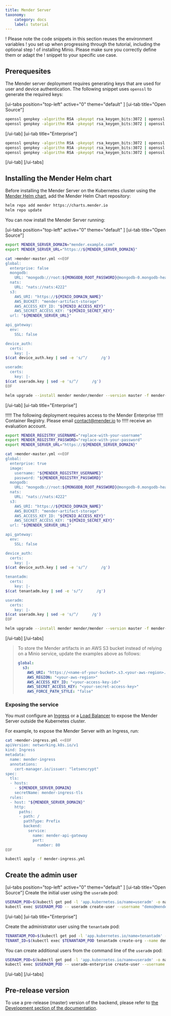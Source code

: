 ```yaml
---
title: Mender Server
taxonomy:
    category: docs
    label: tutorial
---
```


! Please note the code snippets in this section reuses the environment variables
! you set up when progressing through the tutorial, including the optional step
! of installing Minio. Please make sure you correctly define them or adapt the
! snippet to your specific use case.

## Prerequesites

The Mender server deployment requires generating keys that are used for user and
device authentication. The following snippet uses `openssl` to generate the
required keys:

[ui-tabs position="top-left" active="0" theme="default" ]
[ui-tab title="Open Source"]
```bash
openssl genpkey -algorithm RSA -pkeyopt rsa_keygen_bits:3072 | openssl rsa -out device_auth.key
openssl genpkey -algorithm RSA -pkeyopt rsa_keygen_bits:3072 | openssl rsa -out useradm.key
```
[/ui-tab]
[ui-tab title="Enterprise"]
```bash
openssl genpkey -algorithm RSA -pkeyopt rsa_keygen_bits:3072 | openssl rsa -out device_auth.key
openssl genpkey -algorithm RSA -pkeyopt rsa_keygen_bits:3072 | openssl rsa -out useradm.key
openssl genpkey -algorithm RSA -pkeyopt rsa_keygen_bits:3072 | openssl rsa -out tenantadm.key
```
[/ui-tab]
[/ui-tabs]


## Installing the Mender Helm chart

Before installing the Mender Server on the Kubernetes cluster using the
[Mender Helm chart](https://github.com/mendersoftware/mender-helm), add the
Mender Helm Chart repository:

```bash
helm repo add mender https://charts.mender.io
helm repo update
```

You can now install the Mender Server running:

[ui-tabs position="top-left" active="0" theme="default" ]
[ui-tab title="Open Source"]
<!--AUTOVERSION: "cat >mender-%.yml <<EOF"/integration "helm upgrade --install mender mender/mender --version % -f mender-%.yml"/integration -->
```bash
export MENDER_SERVER_DOMAIN="mender.example.com"
export MENDER_SERVER_URL="https://${MENDER_SERVER_DOMAIN}"

cat >mender-master.yml <<EOF
global:
  enterprise: false
  mongodb:
    URL: "mongodb://root:${MONGODB_ROOT_PASSWORD}@mongodb-0.mongodb-headless.default.svc.cluster.local:27017,mongodb-1.mongodb-headless.default.svc.cluster.local:27017"
  nats:
    URL: "nats://nats:4222"
  s3:
    AWS_URI: "https://${MINIO_DOMAIN_NAME}"
    AWS_BUCKET: "mender-artifact-storage"
    AWS_ACCESS_KEY_ID: "${MINIO_ACCESS_KEY}"
    AWS_SECRET_ACCESS_KEY: "${MINIO_SECRET_KEY}"
  url: "${MENDER_SERVER_URL}"

api_gateway:
  env:
    SSL: false

device_auth:
  certs:
    key: |-
$(cat device_auth.key | sed -e 's/^/      /g')

useradm:
  certs:
    key: |-
$(cat useradm.key | sed -e 's/^/      /g')
EOF

helm upgrade --install mender mender/mender --version master -f mender-master.yml
```
[/ui-tab]
[ui-tab title="Enterprise"]


!!!!! The following deployment requires access to the Mender Enterprise
!!!!! Container Registry. Please email [contact@mender.io](mailto:contact@mender.io) to
!!!!! receive an evaluation account.


<!--AUTOVERSION: "cat >mender-%.yml <<EOF"/integration "helm upgrade --install mender mender/mender --version % -f mender-%.yml"/integration -->
```bash
export MENDER_REGISTRY_USERNAME="replace-with-your-username"
export MENDER_REGISTRY_PASSWORD="replace-with-your-password"
export MENDER_SERVER_URL="https://${MENDER_SERVER_DOMAIN}"

cat >mender-master.yml <<EOF
global:
  enterprise: true
  image:
    username: "${MENDER_REGISTRY_USERNAME}"
    password: "${MENDER_REGISTRY_PASSWORD}"
  mongodb:
    URL: "mongodb://root:${MONGODB_ROOT_PASSWORD}@mongodb-0.mongodb-headless.default.svc.cluster.local:27017,mongodb-1.mongodb-headless.default.svc.cluster.local:27017"
  nats:
    URL: "nats://nats:4222"
  s3:
    AWS_URI: "https://${MINIO_DOMAIN_NAME}"
    AWS_BUCKET: "mender-artifact-storage"
    AWS_ACCESS_KEY_ID: "${MINIO_ACCESS_KEY}"
    AWS_SECRET_ACCESS_KEY: "${MINIO_SECRET_KEY}"
  url: "${MENDER_SERVER_URL}"

api_gateway:
  env:
    SSL: false

device_auth:
  certs:
    key: |-
$(cat device_auth.key | sed -e 's/^/      /g')

tenantadm:
  certs:
    key: |-
$(cat tenantadm.key | sed -e 's/^/      /g')

useradm:
  certs:
    key: |-
$(cat useradm.key | sed -e 's/^/      /g')
EOF

helm upgrade --install mender mender/mender --version master -f mender-master.yml
```
[/ui-tab]
[/ui-tabs]

> To store the Mender artifacts in an AWS S3 bucket instead of relying on a Minio service, update
> the examples above as follows:
>
> ```yaml
> global:
>   s3:
>     AWS_URI: "https://<name-of-your-bucket>.s3.<your-aws-region>.amazonaws.com"
>     AWS_REGION: "<your-aws-region>"
>     AWS_ACCESS_KEY_ID: "<your-access-key-id>"
>     AWS_SECRET_ACCESS_KEY: "<your-secret-access-key>"
>     AWS_FORCE_PATH_STYLE: "false"
> ```

### Exposing the service

You must configure
an [Ingress](https://kubernetes.io/docs/concepts/services-networking/ingress/) or a
[Load Balancer](https://kubernetes.io/docs/concepts/services-networking/service/#loadbalancer)
to expose the Mender Server outside the Kubernetes cluster.

For example, to expose the Mender Server with an Ingress, run:

```bash
cat >mender-ingress.yml <<EOF
apiVersion: networking.k8s.io/v1
kind: Ingress
metadata:
  name: mender-ingress
  annotations:
    cert-manager.io/issuer: "letsencrypt"
spec:
  tls:
  - hosts:
    - ${MENDER_SERVER_DOMAIN}
    secretName: mender-ingress-tls
  rules:
  - host: "${MENDER_SERVER_DOMAIN}"
    http:
      paths:
      - path: /
        pathType: Prefix
        backend:
          service:
            name: mender-api-gateway
            port:
              number: 80
EOF

kubectl apply -f mender-ingress.yml
```

## Create the admin user

[ui-tabs position="top-left" active="0" theme="default" ]
[ui-tab title="Open Source"]
Create the initial user using the `useradm` pod:
```bash
USERADM_POD=$(kubectl get pod -l 'app.kubernetes.io/name=useradm' -o name | head -1)
kubectl exec $USERADM_POD -- useradm create-user --username "demo@mender.io" --password "demodemo"
```
[/ui-tab]
[ui-tab title="Enterprise"]

Create the administrator user using the `tenantadm` pod:
```bash
TENANTADM_POD=$(kubectl get pod -l 'app.kubernetes.io/name=tenantadm' -o name | head -1)
TENANT_ID=$(kubectl exec $TENANTADM_POD tenantadm create-org --name demo --username "admin@mender.io" --password "adminadmin" --plan enterprise)
```

You can create additional users from the command line of the `useradm` pod:

```bash
USERADM_POD=$(kubectl get pod -l 'app.kubernetes.io/name=useradm' -o name | head -1)
kubectl exec $USERADM_POD -- useradm-enterprise create-user --username "demo@mender.io" --password "demodemo" --tenant-id $TENANT_ID
```
[/ui-tab]
[/ui-tabs]

## Pre-release version

<!--AUTOVERSION: "pre-release (%)"/ignore-->
To use a pre-release (master) version of the backend, please refer to [the Development section of
the
documentation](https://docs.mender.io/development/server-installation/production-installation-with-kubernetes/mender-server).
